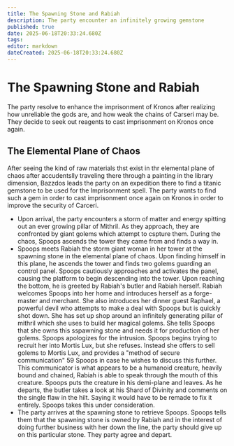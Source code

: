 ```yaml
---
title: The Spawning Stone and Rabiah
description: The party encounter an infinitely growing gemstone 
published: true
date: 2025-06-18T20:33:24.680Z
tags: 
editor: markdown
dateCreated: 2025-06-18T20:33:24.680Z
---
```


# The Spawning Stone and Rabiah
The party resolve to enhance the imprisonment of Kronos after realizing how unreliable the gods are, and how weak the chains of Carseri may be. They decide to seek out reagents to cast imprisonment on Kronos once again.


## The Elemental Plane of Chaos
After seeing the kind of raw materials thst exist in thr elemental plane of chaos after accudentslly traveling there through a painting in the library dimension, Bazzdos leads the party on an expedition there to find a titanic gemstone to be used for the Imprisonment spell. The party wants to find such a gem in order to cast imprisonment once again on Kronos in order to improve the security of Carceri.
  - Upon arrival, the party encounters a storm of matter and energy spitting out an ever growing pillar of Mithril. As they approach, they are confronted by giant golems which attempt to cspture them. During the chaos, Spoops ascends the tower they came from and finds a way in.
  - Spoops meets Rabiah the storm giant woman in her tower at the spawning stone in the elemental plane of chaos. Upon finding himself in this plane, he ascends the tower and finds two golems guarding an control panel. Spoops cautiously approaches and activates the panel, causing the platform to begin descending into the tower. Upon reaching the bottom, he is greeted by Rabiah's butler and Rabiah herself. Rabiah welcomes Spoops into her home and introduces herself as a forge-master and merchant. She also introduces her dinner guest Raphael, a powerful devil who attempts to make a deal with Spoops but is quickly shot down. She has set up shop around an infinitely generating pillar of mithril which she uses to build her magical golems. She tells Spoops that she owns this sspawning stone and needs it for production of her golems. Spoops apologizes for the intrusion. Spoops begins trying to recruit her into Mortis Lux, but she refuses. Instead she offers to sell golems to Mortis Lux, and provides a "method of secure communication" 59 Spoops in case he wishes to discuss this further. This communicator is what appears to be a humanoid creature, heavily bound and chained, Rabiah is able to speak through the mouth of this creature. Spoops puts the creature in his demi-plane and leaves. As he departs, the butler takes a look at his Shard of Divinity and comments on the single flaw in the hilt. Saying it would have to be remade to fix it entirely. Spoops takes this under consideration.
  - The party arrives at the spawning stone to retrieve Spoops. Spoops tells them that the spawning stone is owned by Rabiah and in the interest of doing further business with her down the line, the party should give up on this particular stone. They party agree and depart. 